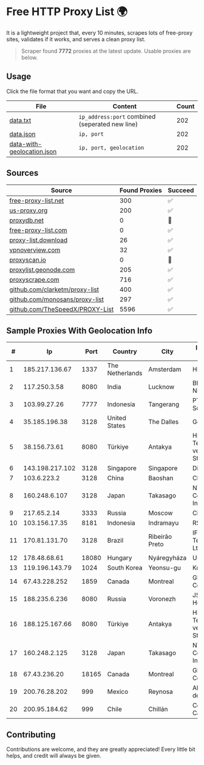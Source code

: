 
# Free HTTP Proxy List 🌍

It is a lightweight project that, every 10 minutes, scrapes lots of free-proxy sites, validates if it works, and serves a clean proxy list.


> Scraper found **7772** proxies at the latest update. Usable proxies are below.

## Usage

Click the file format that you want and copy the URL.


|File|Content|Count|
|----|-------|-----|
|[data.txt](https://raw.githubusercontent.com/themiralay/Proxy-List-World/master/data.txt)|`ip_address:port` combined (seperated new line)|202|
|[data.json](https://raw.githubusercontent.com/themiralay/Proxy-List-World/master/data.json)|`ip, port`|202|
|[data-with-geolocation.json](https://raw.githubusercontent.com/themiralay/Proxy-List-World/master/data-with-geolocation.json)|`ip, port, geolocation`|202|

## Sources

|Source|Found Proxies|Succeed|
|------|-------------|-------|
|[free-proxy-list.net](https://free-proxy-list.net)|300|✅|
|[us-proxy.org](https://www.us-proxy.org)|200|✅|
|[proxydb.net](http://proxydb.net)|0|🚫|
|[free-proxy-list.com](https://free-proxy-list.com/?page=&port=&type%5B%5D=http&type%5B%5D=https&up_time=0&search=Search)|0|✅|
|[proxy-list.download](https://www.proxy-list.download/HTTP)|26|✅|
|[vpnoverview.com](https://vpnoverview.com/privacy/anonymous-browsing/free-proxy-servers)|32|✅|
|[proxyscan.io](https://www.proxyscan.io)|0|🚫|
|[proxylist.geonode.com](https://proxylist.geonode.com/api/proxy-list?limit=300&page=1&sort_by=lastChecked&sort_type=desc&protocols=http,https)|205|✅|
|[proxyscrape.com](https://api.proxyscrape.com/v2/?request=displayproxies&protocol=http&timeout=10000&country=all&ssl=all&anonymity=all)|716|✅|
|[github.com/clarketm/proxy-list](https://raw.githubusercontent.com/clarketm/proxy-list/master/proxy-list-raw.txt)|400|✅|
|[github.com/monosans/proxy-list](https://raw.githubusercontent.com/monosans/proxy-list/main/proxies/http.txt)|297|✅|
|[github.com/TheSpeedX/PROXY-List](https://raw.githubusercontent.com/TheSpeedX/PROXY-List/master/http.txt)|5596|✅|


## Sample Proxies With Geolocation Info

|#|Ip|Port|Country|City|Internet Service Provider|
|-|--|----|-------|----|-------------------------|
|1|185.217.136.67|1337|The Netherlands|Amsterdam|Hbing Limited|
|2|117.250.3.58|8080|India|Lucknow|Bharat Sanchar Nigam Ltd|
|3|103.99.27.26|7777|Indonesia|Tangerang|PT Lintas Network Solusi|
|4|35.185.196.38|3128|United States|The Dalles|Google LLC|
|5|38.156.73.61|8080|Türkiye|Antakya|High Speed Telekomunikasyon ve Hab. Hiz. Ltd. Sti.|
|6|143.198.217.102|3128|Singapore|Singapore|DigitalOcean, LLC|
|7|103.6.223.2|3128|China|Baoshan|China Unicom|
|8|160.248.6.107|3128|Japan|Takasago|NTT PC Communications, Inc.|
|9|217.65.2.14|3333|Russia|Moscow|Citytelecom LLC|
|10|103.156.17.35|8181|Indonesia|Indramayu|RSTNET|
|11|170.81.131.70|3128|Brazil|Ribeirão Preto|IFTNET Telecomunicacoes Ltda|
|12|178.48.68.61|18080|Hungary|Nyáregyháza|UPC|
|13|119.196.143.79|1024|South Korea|Yeonsu-gu|Korea Telecom|
|14|67.43.228.252|1859|Canada|Montreal|GloboTech Communications|
|15|188.235.6.236|8080|Russia|Voronezh|JSC "ER-Telecom Holding"|
|16|188.125.167.66|8080|Türkiye|Antakya|High Speed Telekomunikasyon ve Hab. Hiz. Ltd. Sti.|
|17|160.248.2.125|3128|Japan|Takasago|NTT PC Communications, Inc.|
|18|67.43.236.20|18165|Canada|Montreal|GloboTech Communications|
|19|200.76.28.202|999|Mexico|Reynosa|Alestra, S. de R.L. de C.V.|
|20|200.95.184.62|999|Chile|Chillán|Comunicaciones Cablevision Ltda.|



## Contributing

Contributions are welcome, and they are greatly appreciated! Every
little bit helps, and credit will always be given.

